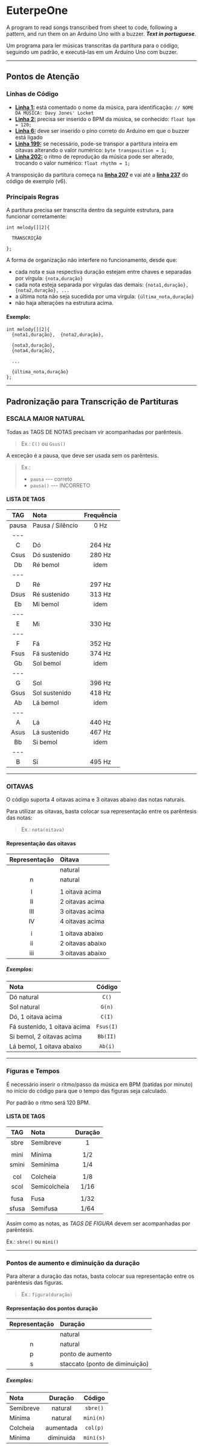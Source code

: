 # EuterpeOne
   
   A program to read songs transcribed from sheet to code, following a pattern, and run them on an Arduino Uno with a buzzer. ***Text in portuguese***.
   
   Um programa para ler músicas transcritas da partitura para o código, seguindo um padrão, e executá-las em um Arduino Uno com buzzer.
   
---

## Pontos de Atenção

### Linhas de Código

- **[Linha 1:](https://github.com/oMatheusBarroso/EuterpeOne/blob/edcb6ff595e6243eca5d1ba60299b107628dc573/EuterpeOne-v6.ino#L1)** está comentado o nome da música, para identificação: `// NOME DA MÚSICA: Davy Jones' Locket`
- **[Linha 2:](https://github.com/oMatheusBarroso/EuterpeOne/blob/edcb6ff595e6243eca5d1ba60299b107628dc573/EuterpeOne-v6.ino#L2)** precisa ser inserido o BPM da música, se conhecido: `float bpm = 120;`
- **[Linha 6:](https://github.com/oMatheusBarroso/EuterpeOne/blob/edcb6ff595e6243eca5d1ba60299b107628dc573/EuterpeOne-v6.ino#L6)** deve ser inserido o pino correto do Arduino em que o buzzer está ligado
- **[Linha 199:](https://github.com/oMatheusBarroso/EuterpeOne/blob/edcb6ff595e6243eca5d1ba60299b107628dc573/EuterpeOne-v6.ino#L199)** se necessário, pode-se transpor a partitura inteira em oitavas alterando o valor numérico: `byte transposition = 1;`
- **[Linha 202:](https://github.com/oMatheusBarroso/EuterpeOne/blob/edcb6ff595e6243eca5d1ba60299b107628dc573/EuterpeOne-v6.ino#L202)** o ritmo de reprodução da música pode ser alterado, trocando o valor numérico: `float rhythm = 1;`

A transposição da partitura começa na **[linha 207](https://github.com/oMatheusBarroso/EuterpeOne/blob/edcb6ff595e6243eca5d1ba60299b107628dc573/EuterpeOne-v6.ino#L207)** e vai até a **[linha 237](https://github.com/oMatheusBarroso/EuterpeOne/blob/edcb6ff595e6243eca5d1ba60299b107628dc573/EuterpeOne-v6.ino#L237)** do código de exemplo (v6).

### Principais Regras

A partitura precisa ser transcrita dentro da seguinte estrutura, para funcionar corretamente:

```
int melody[][2]{
  
  TRANSCRIÇÃO
  
};
```

A forma de organização não interfere no funcionamento, desde que:
- cada nota e sua respectiva duração estejam entre chaves e separadas por vírgula:  `{nota,duração}`
- cada nota esteja separada por vírgulas das demais:  `{nota1,duração},  {nota2,duração}, ...`
- a última nota não seja sucedida por uma vírgula:  `{última_nota,duração}`
- não haja alterações na estrutura acima.

#### Exemplo:

```
int melody[][2]{
  {nota1,duração},  {nota2,duração},
  
  {nota3,duração},
  {nota4,duração},
  
  ...
  
  {última_nota,duração}
};
```

---

## Padronização para Transcrição de Partituras

### ESCALA MAIOR NATURAL

   Todas as TAGS DE NOTAS precisam vir acompanhadas por parêntesis.

> Ex.: `C()` ou `Gsus()`

   A exceção é a pausa, que deve ser usada sem os parêntesis.

> Ex.:
> - `pausa`     ---   correto
> - `pausa()`   ---   INCORRETO
        
#### LISTA DE TAGS

TAG       | Nota             | Frequência
:-------: | :--------------- | :--------:
pausa     | Pausa / Silêncio | 0 Hz
--- |  | 
C         | Dó               | 264 Hz
Csus      | Dó sustenido     | 280 Hz
Db        | Ré bemol         |  idem
--- |  | 
D         | Ré               | 297 Hz
Dsus      | Ré sustenido     | 313 Hz
Eb        | Mi bemol         |  idem
--- |  | 
E         | Mi               | 330 Hz
--- |  | 
F         | Fá               | 352 Hz
Fsus      | Fá sustenido     | 374 Hz
Gb        | Sol bemol        |  idem
--- |  | 
G         | Sol              | 396 Hz
Gsus      | Sol sustenido    | 418 Hz
Ab        | Lá bemol         |  idem
--- |  | 
A         | Lá               | 440 Hz
Asus      | Lá sustenido     | 467 Hz
Bb        | Si bemol         |  idem
--- |  | 
B         | Si               | 495 Hz 

---

### OITAVAS

   O código suporta 4 oitavas acima e 3 oitavas abaixo das notas naturais. 
   
   Para utilizar as oitavas, basta colocar sua representação entre os parêntesis das notas: 
   
> Ex.: `nota(oitava)`

#### Representação das oitavas

Representação | Oitava
:-----------: | :-
<vazio>       | natural
n             | natural
<vazio>       |
I             | 1 oitava acima
II            | 2 oitavas acima
III           | 3 oitavas acima
IV            | 4 oitavas acima
<vazio>       |
i             | 1 oitava abaixo
ii            | 2 oitavas abaixo
iii           | 3 oitavas abaixo

##### Exemplos:
   
Nota  | Código
:--- | :----:
Dó natural | `C()`
Sol natural | `G(n)`
Dó, 1 oitava acima | `C(I)`
Fá sustenido, 1 oitava acima | `Fsus(I)`
Si bemol, 2 oitavas acima | `Bb(II)`
Lá bemol, 1 oitava abaixo | `Ab(i)`

---
   
### Figuras e Tempos

   É necessário inserir o ritmo/passo da música em BPM (batidas por minuto) no início do código para que o tempo das figuras seja calculado.

   Por padrão o ritmo será 120 BPM.
   

#### LISTA DE TAGS
TAG       | Nota          | Duração
:-------: | :------------ | :-----:
sbre      | Semibreve     | 1
<vazio>   |   |
mini      | Mínima        | 1/2
smini     | Semínima      | 1/4
<vazio>   |   |
col       | Colcheia      | 1/8
scol      | Semicolcheia  | 1/16
<vazio>   |   |
fusa      | Fusa          | 1/32
sfusa     | Semifusa      | 1/64

   Assim como as notas, as *TAGS DE FIGURA* devem ser acompanhadas por parêntesis.

   Ex.: `sbre()` ou `mini()`
 
---

### Pontos de aumento e diminuição da duração
 
   Para alterar a duração das notas, basta colocar sua representação entre os parêntesis das figuras.

>Ex.: `figura(duração)`

#### Representação dos pontos duração

Representação | Duração
:-----------: | :------
<vazio>       | natural
n             | natural
p             | ponto de aumento
s             | staccato (ponto de diminuição)

##### Exemplos:

Nota | Duração | Código
:--- | :-----: | :----:
Semibreve | natural | `sbre()`
Mínima | natural | `mini(n)`
Colcheia | aumentada | `col(p)`
Mínima | diminuida |  `mini(s)`
